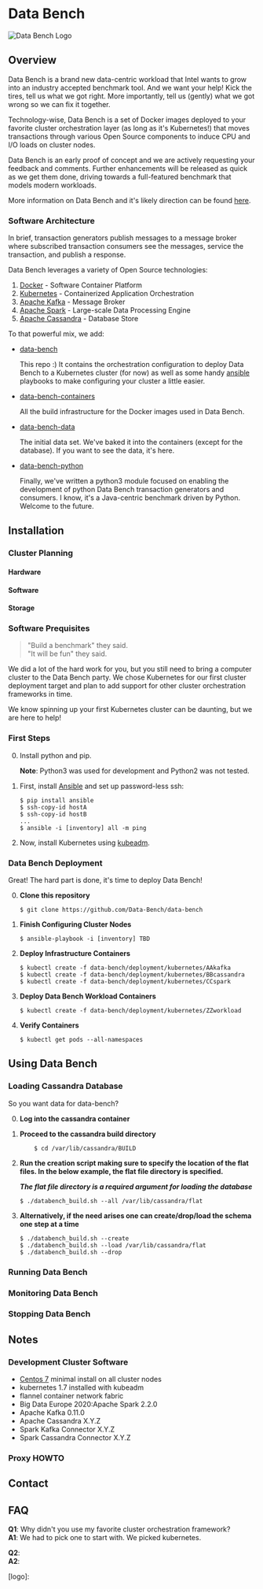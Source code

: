 <!--

   Copyright 2017 Intel Corporation

   Licensed under the Apache License, Version 2.0 (the "License");
   you may not use this file except in compliance with the License.
   You may obtain a copy of the License at

       http://www.apache.org/licenses/LICENSE-2.0

   Unless required by applicable law or agreed to in writing, software
   distributed under the License is distributed on an "AS IS" BASIS,
   WITHOUT WARRANTIES OR CONDITIONS OF ANY KIND, either express or implied.
   See the License for the specific language governing permissions and
   limitations under the License.
    
-->
# Data Bench

![Data Bench Logo](https://github.com/data-bench/data-bench/raw/master/images/Data-Bench-Logo.png)

## Overview

Data Bench is a brand new data-centric workload that Intel wants to
grow into an industry accepted benchmark tool. And we want your
help! Kick the tires, tell us what we got right. More importantly,
tell us (gently) what we got wrong so we can fix it together.

Technology-wise, Data Bench is a set of Docker images deployed to your
favorite cluster orchestration layer (as long as it's Kubernetes!)
that moves transactions through various Open Source components to
induce CPU and I/O loads on cluster nodes.

Data Bench is an early proof of concept and we are actively requesting
your feedback and comments. Further enhancements will be released as
quick as we get them done, driving towards a full-featured benchmark
that models modern workloads.

More information on Data Bench and it's likely direction can be
found [here][fowler0]. 

### Software Architecture

In brief, transaction generators publish messages to a message
broker where subscribed transaction consumers see the messages,
service the transaction, and publish a response. 

Data Bench leverages a variety of Open Source technologies:

1. [Docker][5] - Software Container Platform
1. [Kubernetes][1] - Containerized Application Orchestration
1. [Apache Kafka][6] - Message Broker
1. [Apache Spark][7] - Large-scale Data Processing Engine
1. [Apache Cassandra][8] - Database Store

To that powerful mix, we add:

* [data-bench][19]

	This repo :) It contains the orchestration configuration to
	deploy Data Bench to a Kubernetes cluster (for now) as well
	as some handy [ansible][15] playbooks to make configuring
	your cluster a little easier.

* [data-bench-containers][9]

	All the build infrastructure for the Docker images used in Data
	Bench.

* [data-bench-data][10]

	The initial data set. We've baked it into the containers (except
	for the database). If you want to see the data, it's here.

* [data-bench-python][11]

	Finally, we've written a python3 module focused on enabling the
	development of python Data Bench transaction generators and
	consumers. I know, it's a Java-centric benchmark driven by Python.
	Welcome to the future.
	

## Installation

### Cluster Planning
#### Hardware
<!--
What sort of minimum hardware requirements: node counts, CPUs, etc
-->
#### Software
<!--
What sort of software is required before we start talking about
running Data Bench
-->
#### Storage
<!--
Talk about data storage requirements here.
-->

### Software Prequisites

> "Build a benchmark" they said.<br>
> "It will be fun" they said.

We did a lot of the hard work for you, but you still need to bring a
computer cluster to the Data Bench party. We chose Kubernetes for our
first cluster deployment target and plan to add support for other
cluster orchestration frameworks in time. 

We know spinning up your first Kubernetes cluster can be daunting, but
we are here to help!

### First Steps

0. Install python and pip.

   **Note**: Python3 was used for development and Python2 was not tested.

0. First, install [Ansible][15] and set up password-less ssh:

	```
	$ pip install ansible
	$ ssh-copy-id hostA
	$ ssh-copy-id hostB
	...
	$ ansible -i [inventory] all -m ping
	```

0. Now, install Kubernetes using [kubeadm][2].

### Data Bench Deployment

Great! The hard part is done, it's time to deploy Data Bench!

0. **Clone this repository**

	```
	$ git clone https://github.com/Data-Bench/data-bench
	```

0. **Finish Configuring Cluster Nodes**

	```
	$ ansible-playbook -i [inventory] TBD
	```

0. **Deploy Infrastructure Containers**

	```
	$ kubectl create -f data-bench/deployment/kubernetes/AAkafka
	$ kubectl create -f data-bench/deployment/kubernetes/BBcassandra
	$ kubectl create -f data-bench/deployment/kubernetes/CCspark

	```

0. **Deploy Data Bench Workload Containers**

	```
	$ kubectl create -f data-bench/deployment/kubernetes/ZZworkload
	```

0. **Verify Containers**

	```
	$ kubectl get pods --all-namespaces
	```

## Using Data Bench

### Loading Cassandra Database

So you want data for data-bench?

0. **Log into the cassandra container**

0. **Proceed to the cassandra build directory**

	```
        $ cd /var/lib/cassandra/BUILD
	```
0. **Run the creation script making sure to specify the location of the flat files.
     In the below example, the flat file directory is specified.** 
     
     **<i>The flat file directory is a required argument for loading the database</i>**
     
	```
	$ ./databench_build.sh --all /var/lib/cassandra/flat
	```
0. **Alternatively, if the need arises one can create/drop/load the schema one step at a time**
	
	```
	$ ./databench_build.sh --create
	$ ./databench_build.sh --load /var/lib/cassandra/flat
	$ ./databench_build.sh --drop
	```

### Running Data Bench

### Monitoring Data Bench

### Stopping Data Bench

## Notes

### Development Cluster Software

<!-- need links for all these things -->
* [Centos 7][2] minimal install on all cluster nodes
* kubernetes 1.7 installed with kubeadm 
* flannel container network fabric
* Big Data Europe 2020:Apache Spark 2.2.0
* Apache Kafka 0.11.0
* Apache Cassandra X.Y.Z
* Spark Kafka Connector X.Y.Z
* Spark Cassandra Connector X.Y.Z

### Proxy HOWTO


## Contact

## FAQ

**Q1**: Why didn't you use my favorite cluster orchestration framework?<br>
**A1**: We had to pick one to start with. We picked kubernetes.
<br>

**Q2**: <br>
**A2**:
<br>

[0]: http://intel.com
[1]: http://kubernetes.io
[2]: http://centos.org
[3]: https://kubernetes.io/docs/setup/independent/create-cluster-kubeadm/
[4]: https://kubernetes.io/docs/getting-started-guides/minikube/
[5]: https://docker.com
[6]: https://kafka.apache.org
[7]: https://spark.apache.org
[8]: https://cassandra.apache.org
[9]: http://github.com/Data-Bench/data-bench-containers
[10]: http://github.com/Data-Bench/data-bench-data
[11]: http://github.com/Data-Bench/data-bench-python
[12]: https://docs.docker.com/docker-cloud/cloud-swarm/
[13]: http://docs.ansible.com/ansible/latest/playbooks.html
[14]: http://docs.ansible.com/ansible/latest/inventory.html
[15]: http://docs.ansible.com/ansible/latest/intro_installation.html
[16]: https://www.tecmint.com/ssh-passwordless-login-using-ssh-keygen-in-5-easy-steps/
[17]: https://kafka.apache.org/documentation/
[18]: https://coreos.com/flannel/docs/latest/
[19]: https://github.com/Data-Bench/data-bench
[fowler0]: https://where-ever-fowlers-document-lands
[logo]: 

